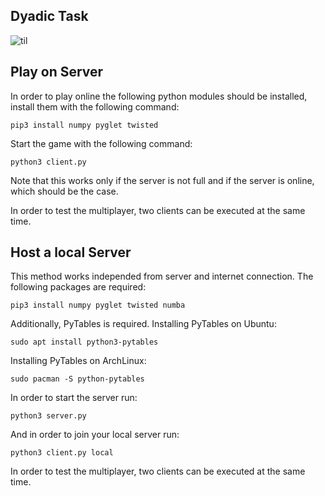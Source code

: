 Dyadic Task
--------

![til](./res/vid.gif)

Play on Server
--------

In order to play online the following python modules should be installed, install them with the following command:

    pip3 install numpy pyglet twisted

Start the game with the following command:

    python3 client.py

Note that this works only if the server is not full and if the server is online, which should be the case.

In order to test the multiplayer, two clients can be executed at the same time.

Host a local Server
--------

This method works independed from server and internet connection. The following packages are required:

    pip3 install numpy pyglet twisted numba

Additionally, PyTables is required. Installing PyTables on Ubuntu:

    sudo apt install python3-pytables

Installing PyTables on ArchLinux:

    sudo pacman -S python-pytables

In order to start the server run:

    python3 server.py

And in order to join your local server run:

    python3 client.py local

In order to test the multiplayer, two clients can be executed at the same time.
